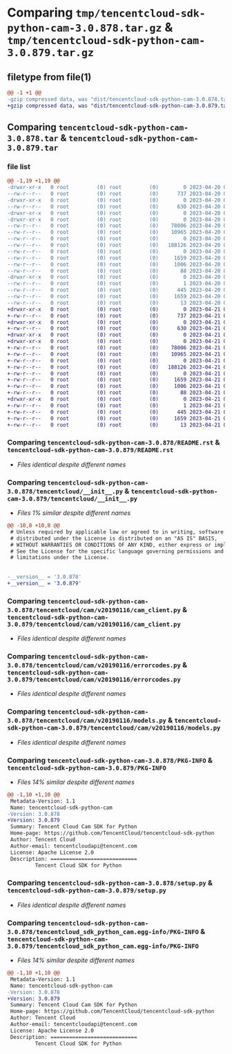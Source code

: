 # Comparing `tmp/tencentcloud-sdk-python-cam-3.0.878.tar.gz` & `tmp/tencentcloud-sdk-python-cam-3.0.879.tar.gz`

## filetype from file(1)

```diff
@@ -1 +1 @@
-gzip compressed data, was "dist/tencentcloud-sdk-python-cam-3.0.878.tar", last modified: Thu Apr 20 00:21:24 2023, max compression
+gzip compressed data, was "dist/tencentcloud-sdk-python-cam-3.0.879.tar", last modified: Fri Apr 21 00:34:41 2023, max compression
```

## Comparing `tencentcloud-sdk-python-cam-3.0.878.tar` & `tencentcloud-sdk-python-cam-3.0.879.tar`

### file list

```diff
@@ -1,19 +1,19 @@
-drwxr-xr-x   0 root         (0) root         (0)        0 2023-04-20 00:21:24.000000 tencentcloud-sdk-python-cam-3.0.878/
--rw-r--r--   0 root         (0) root         (0)      737 2023-04-20 00:21:24.000000 tencentcloud-sdk-python-cam-3.0.878/README.rst
-drwxr-xr-x   0 root         (0) root         (0)        0 2023-04-20 00:21:24.000000 tencentcloud-sdk-python-cam-3.0.878/tencentcloud/
--rw-r--r--   0 root         (0) root         (0)      630 2023-04-20 00:21:24.000000 tencentcloud-sdk-python-cam-3.0.878/tencentcloud/__init__.py
-drwxr-xr-x   0 root         (0) root         (0)        0 2023-04-20 00:21:24.000000 tencentcloud-sdk-python-cam-3.0.878/tencentcloud/cam/
-drwxr-xr-x   0 root         (0) root         (0)        0 2023-04-20 00:21:24.000000 tencentcloud-sdk-python-cam-3.0.878/tencentcloud/cam/v20190116/
--rw-r--r--   0 root         (0) root         (0)    78006 2023-04-20 00:21:24.000000 tencentcloud-sdk-python-cam-3.0.878/tencentcloud/cam/v20190116/cam_client.py
--rw-r--r--   0 root         (0) root         (0)    10965 2023-04-20 00:21:24.000000 tencentcloud-sdk-python-cam-3.0.878/tencentcloud/cam/v20190116/errorcodes.py
--rw-r--r--   0 root         (0) root         (0)        0 2023-04-20 00:21:24.000000 tencentcloud-sdk-python-cam-3.0.878/tencentcloud/cam/v20190116/__init__.py
--rw-r--r--   0 root         (0) root         (0)   188126 2023-04-20 00:21:24.000000 tencentcloud-sdk-python-cam-3.0.878/tencentcloud/cam/v20190116/models.py
--rw-r--r--   0 root         (0) root         (0)        0 2023-04-20 00:21:24.000000 tencentcloud-sdk-python-cam-3.0.878/tencentcloud/cam/__init__.py
--rw-r--r--   0 root         (0) root         (0)     1659 2023-04-20 00:21:24.000000 tencentcloud-sdk-python-cam-3.0.878/PKG-INFO
--rw-r--r--   0 root         (0) root         (0)     1006 2023-04-20 00:21:24.000000 tencentcloud-sdk-python-cam-3.0.878/setup.py
--rw-r--r--   0 root         (0) root         (0)       88 2023-04-20 00:21:24.000000 tencentcloud-sdk-python-cam-3.0.878/setup.cfg
-drwxr-xr-x   0 root         (0) root         (0)        0 2023-04-20 00:21:24.000000 tencentcloud-sdk-python-cam-3.0.878/tencentcloud_sdk_python_cam.egg-info/
--rw-r--r--   0 root         (0) root         (0)        1 2023-04-20 00:21:24.000000 tencentcloud-sdk-python-cam-3.0.878/tencentcloud_sdk_python_cam.egg-info/dependency_links.txt
--rw-r--r--   0 root         (0) root         (0)      445 2023-04-20 00:21:24.000000 tencentcloud-sdk-python-cam-3.0.878/tencentcloud_sdk_python_cam.egg-info/SOURCES.txt
--rw-r--r--   0 root         (0) root         (0)     1659 2023-04-20 00:21:24.000000 tencentcloud-sdk-python-cam-3.0.878/tencentcloud_sdk_python_cam.egg-info/PKG-INFO
--rw-r--r--   0 root         (0) root         (0)       13 2023-04-20 00:21:24.000000 tencentcloud-sdk-python-cam-3.0.878/tencentcloud_sdk_python_cam.egg-info/top_level.txt
+drwxr-xr-x   0 root         (0) root         (0)        0 2023-04-21 00:34:41.000000 tencentcloud-sdk-python-cam-3.0.879/
+-rw-r--r--   0 root         (0) root         (0)      737 2023-04-21 00:34:41.000000 tencentcloud-sdk-python-cam-3.0.879/README.rst
+drwxr-xr-x   0 root         (0) root         (0)        0 2023-04-21 00:34:41.000000 tencentcloud-sdk-python-cam-3.0.879/tencentcloud/
+-rw-r--r--   0 root         (0) root         (0)      630 2023-04-21 00:34:41.000000 tencentcloud-sdk-python-cam-3.0.879/tencentcloud/__init__.py
+drwxr-xr-x   0 root         (0) root         (0)        0 2023-04-21 00:34:41.000000 tencentcloud-sdk-python-cam-3.0.879/tencentcloud/cam/
+drwxr-xr-x   0 root         (0) root         (0)        0 2023-04-21 00:34:41.000000 tencentcloud-sdk-python-cam-3.0.879/tencentcloud/cam/v20190116/
+-rw-r--r--   0 root         (0) root         (0)    78006 2023-04-21 00:34:41.000000 tencentcloud-sdk-python-cam-3.0.879/tencentcloud/cam/v20190116/cam_client.py
+-rw-r--r--   0 root         (0) root         (0)    10965 2023-04-21 00:34:41.000000 tencentcloud-sdk-python-cam-3.0.879/tencentcloud/cam/v20190116/errorcodes.py
+-rw-r--r--   0 root         (0) root         (0)        0 2023-04-21 00:34:41.000000 tencentcloud-sdk-python-cam-3.0.879/tencentcloud/cam/v20190116/__init__.py
+-rw-r--r--   0 root         (0) root         (0)   188126 2023-04-21 00:34:41.000000 tencentcloud-sdk-python-cam-3.0.879/tencentcloud/cam/v20190116/models.py
+-rw-r--r--   0 root         (0) root         (0)        0 2023-04-21 00:34:41.000000 tencentcloud-sdk-python-cam-3.0.879/tencentcloud/cam/__init__.py
+-rw-r--r--   0 root         (0) root         (0)     1659 2023-04-21 00:34:41.000000 tencentcloud-sdk-python-cam-3.0.879/PKG-INFO
+-rw-r--r--   0 root         (0) root         (0)     1006 2023-04-21 00:34:41.000000 tencentcloud-sdk-python-cam-3.0.879/setup.py
+-rw-r--r--   0 root         (0) root         (0)       88 2023-04-21 00:34:41.000000 tencentcloud-sdk-python-cam-3.0.879/setup.cfg
+drwxr-xr-x   0 root         (0) root         (0)        0 2023-04-21 00:34:41.000000 tencentcloud-sdk-python-cam-3.0.879/tencentcloud_sdk_python_cam.egg-info/
+-rw-r--r--   0 root         (0) root         (0)        1 2023-04-21 00:34:41.000000 tencentcloud-sdk-python-cam-3.0.879/tencentcloud_sdk_python_cam.egg-info/dependency_links.txt
+-rw-r--r--   0 root         (0) root         (0)      445 2023-04-21 00:34:41.000000 tencentcloud-sdk-python-cam-3.0.879/tencentcloud_sdk_python_cam.egg-info/SOURCES.txt
+-rw-r--r--   0 root         (0) root         (0)     1659 2023-04-21 00:34:41.000000 tencentcloud-sdk-python-cam-3.0.879/tencentcloud_sdk_python_cam.egg-info/PKG-INFO
+-rw-r--r--   0 root         (0) root         (0)       13 2023-04-21 00:34:41.000000 tencentcloud-sdk-python-cam-3.0.879/tencentcloud_sdk_python_cam.egg-info/top_level.txt
```

### Comparing `tencentcloud-sdk-python-cam-3.0.878/README.rst` & `tencentcloud-sdk-python-cam-3.0.879/README.rst`

 * *Files identical despite different names*

### Comparing `tencentcloud-sdk-python-cam-3.0.878/tencentcloud/__init__.py` & `tencentcloud-sdk-python-cam-3.0.879/tencentcloud/__init__.py`

 * *Files 1% similar despite different names*

```diff
@@ -10,8 +10,8 @@
 # Unless required by applicable law or agreed to in writing, software
 # distributed under the License is distributed on an "AS IS" BASIS,
 # WITHOUT WARRANTIES OR CONDITIONS OF ANY KIND, either express or implied.
 # See the License for the specific language governing permissions and
 # limitations under the License.
 
 
-__version__ = '3.0.878'
+__version__ = '3.0.879'
```

### Comparing `tencentcloud-sdk-python-cam-3.0.878/tencentcloud/cam/v20190116/cam_client.py` & `tencentcloud-sdk-python-cam-3.0.879/tencentcloud/cam/v20190116/cam_client.py`

 * *Files identical despite different names*

### Comparing `tencentcloud-sdk-python-cam-3.0.878/tencentcloud/cam/v20190116/errorcodes.py` & `tencentcloud-sdk-python-cam-3.0.879/tencentcloud/cam/v20190116/errorcodes.py`

 * *Files identical despite different names*

### Comparing `tencentcloud-sdk-python-cam-3.0.878/tencentcloud/cam/v20190116/models.py` & `tencentcloud-sdk-python-cam-3.0.879/tencentcloud/cam/v20190116/models.py`

 * *Files identical despite different names*

### Comparing `tencentcloud-sdk-python-cam-3.0.878/PKG-INFO` & `tencentcloud-sdk-python-cam-3.0.879/PKG-INFO`

 * *Files 14% similar despite different names*

```diff
@@ -1,10 +1,10 @@
 Metadata-Version: 1.1
 Name: tencentcloud-sdk-python-cam
-Version: 3.0.878
+Version: 3.0.879
 Summary: Tencent Cloud Cam SDK for Python
 Home-page: https://github.com/TencentCloud/tencentcloud-sdk-python
 Author: Tencent Cloud
 Author-email: tencentcloudapi@tencent.com
 License: Apache License 2.0
 Description: ============================
         Tencent Cloud SDK for Python
```

### Comparing `tencentcloud-sdk-python-cam-3.0.878/setup.py` & `tencentcloud-sdk-python-cam-3.0.879/setup.py`

 * *Files identical despite different names*

### Comparing `tencentcloud-sdk-python-cam-3.0.878/tencentcloud_sdk_python_cam.egg-info/PKG-INFO` & `tencentcloud-sdk-python-cam-3.0.879/tencentcloud_sdk_python_cam.egg-info/PKG-INFO`

 * *Files 14% similar despite different names*

```diff
@@ -1,10 +1,10 @@
 Metadata-Version: 1.1
 Name: tencentcloud-sdk-python-cam
-Version: 3.0.878
+Version: 3.0.879
 Summary: Tencent Cloud Cam SDK for Python
 Home-page: https://github.com/TencentCloud/tencentcloud-sdk-python
 Author: Tencent Cloud
 Author-email: tencentcloudapi@tencent.com
 License: Apache License 2.0
 Description: ============================
         Tencent Cloud SDK for Python
```

